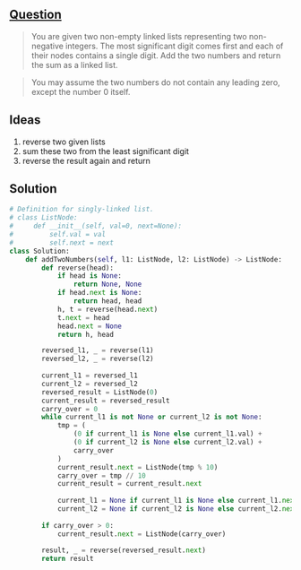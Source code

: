 ## [Question](https://leetcode.com/problems/add-two-numbers-ii/)

> You are given two non-empty linked lists representing two non-negative integers. The most significant digit comes first and each of their nodes contains a single digit. Add the two numbers and return the sum as a linked list.

> You may assume the two numbers do not contain any leading zero, except the number 0 itself.


## Ideas

1. reverse two given lists
2. sum these two from the least significant digit
3. reverse the result again and return


## Solution
```py
# Definition for singly-linked list.
# class ListNode:
#     def __init__(self, val=0, next=None):
#         self.val = val
#         self.next = next
class Solution:
    def addTwoNumbers(self, l1: ListNode, l2: ListNode) -> ListNode:
        def reverse(head):
            if head is None:
                return None, None
            if head.next is None:
                return head, head
            h, t = reverse(head.next)
            t.next = head
            head.next = None
            return h, head

        reversed_l1, _ = reverse(l1)
        reversed_l2, _ = reverse(l2)
        
        current_l1 = reversed_l1
        current_l2 = reversed_l2
        reversed_result = ListNode(0)
        current_result = reversed_result
        carry_over = 0
        while current_l1 is not None or current_l2 is not None:
            tmp = (
                (0 if current_l1 is None else current_l1.val) +
                (0 if current_l2 is None else current_l2.val) +
                carry_over
            )
            current_result.next = ListNode(tmp % 10)
            carry_over = tmp // 10
            current_result = current_result.next
            
            current_l1 = None if current_l1 is None else current_l1.next
            current_l2 = None if current_l2 is None else current_l2.next
            
        if carry_over > 0:
            current_result.next = ListNode(carry_over)
            
        result, _ = reverse(reversed_result.next)
        return result
```